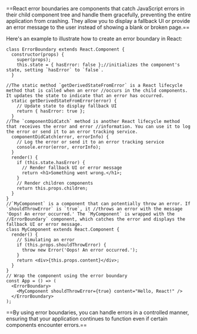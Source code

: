 ==React error boundaries are components that catch JavaScript errors in their child component tree and handle them gracefully, preventing the entire application from crashing. They allow you to display a fallback UI or provide an error message to the user instead of showing a blank or broken page.==

Here's an example to illustrate how to create an error boundary in React:
```
class ErrorBoundary extends React.Component {
  constructor(props) {
    super(props);
    this.state = { hasError: false };//initializes the component's state, setting `hasError` to `false`.
  }
  
//The static method `getDerivedStateFromError` is a React lifecycle method that is called when an error //occurs in the child components. It updates the state to indicate that an error has occurred.
  static getDerivedStateFromError(error) {
    // Update state to display fallback UI
    return { hasError: true };
  }
//The `componentDidCatch` method is another React lifecycle method that receives the error and error //information. You can use it to log the error or send it to an error tracking service.
  componentDidCatch(error, errorInfo) {
    // Log the error or send it to an error tracking service
    console.error(error, errorInfo);
  }
  render() {
    if (this.state.hasError) {
      // Render fallback UI or error message
      return <h1>Something went wrong.</h1>;
    }
    // Render children components
    return this.props.children;
  }
}
//`MyComponent` is a component that can potentially throw an error. If `shouldThrowError` is `true`, it //throws an error with the message 'Oops! An error occurred.' The `MyComponent` is wrapped with the //ErrorBoundary` component, which catches the error and displays the fallback UI or error message.
class MyComponent extends React.Component {
  render() {
    // Simulating an error
    if (this.props.shouldThrowError) {
      throw new Error('Oops! An error occurred.');
    }
    return <div>{this.props.content}</div>;
  }
}
// Wrap the component using the error boundary
const App = () => (
  <ErrorBoundary>
    <MyComponent shouldThrowError={true} content="Hello, React!" />
  </ErrorBoundary>
);
```
==By using error boundaries, you can handle errors in a controlled manner, ensuring that your application continues to function even if certain components encounter errors.==